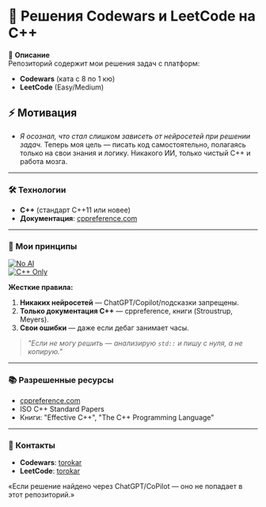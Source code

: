# 🧠 Решения Codewars и LeetCode на C++

📌 **Описание**  
Репозиторий содержит мои решения задач с платформ:
- **Codewars** (ката с 8 по 1 кю)
- **LeetCode** (Easy/Medium)

## ⚡ Мотивация
- *Я осознал, что стал слишком зависеть от нейросетей при решении задач.*
Теперь моя цель — писать код самостоятельно, полагаясь только на свои знания и логику.
Никакого ИИ, только чистый C++ и работа мозга.

---

### 🛠 Технологии  
- **C++** (стандарт C++11 или новее)  
- **Документация**: [cppreference.com](https://en.cppreference.com)  

---

### 🚀 Мои принципы  
[![No AI](https://img.shields.io/badge/🚫_No_AI-Used-red)]()  
[![C++ Only](https://img.shields.io/badge/📚_Only_C++_Docs-blue?logo=cplusplus)](https://en.cppreference.com)  

**Жесткие правила:**  
1. **Никаких нейросетей** — ChatGPT/Copilot/подсказки запрещены.  
2. **Только документация C++** — cppreference, книги (Stroustrup, Meyers).  
3. **Свои ошибки** — даже если дебаг занимает часы.  

> *"Если не могу решить — анализирую `std::` и пишу с нуля, а не копирую."*  

---

### 📚 Разрешенные ресурсы  
- [cppreference.com](https://en.cppreference.com)  
- ISO C++ Standard Papers  
- Книги: "Effective C++", "The C++ Programming Language"  

---

### 📎 Контакты  
- **Codewars**: [torokar](https://www.codewars.com/users/torokar)  
- **LeetCode**: [torokar](https://leetcode.com/u/torokar/)  

«Если решение найдено через ChatGPT/CoPilot — оно не попадает в этот репозиторий.»
